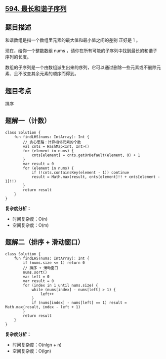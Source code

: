 ## [594. 最长和谐子序列](https://leetcode.cn/problems/longest-harmonious-subsequence/description/)

## 题目描述

和谐数组是指一个数组里元素的最大值和最小值之间的差别 正好是 1 。

现在，给你一个整数数组 nums ，请你在所有可能的子序列中找到最长的和谐子序列的长度。

数组的子序列是一个由数组派生出来的序列，它可以通过删除一些元素或不删除元素、且不改变其余元素的顺序而得到。

## 题目考点

排序

## 题解一（计数）
 
```
class Solution {
    fun findLHS(nums: IntArray): Int {
        // 贪心思路：计算相邻元素的个数
        val cnts = HashMap<Int, Int>()
        for (element in nums) {
            cnts[element] = cnts.getOrDefault(element, 0) + 1
        }
        var result = 0
        for (element in nums) {
            if (!cnts.containsKey(element - 1)) continue
            result = Math.max(result, cnts[element]!! + cnts[element - 1]!!)
        }
        return result
    }
}
```

**复杂度分析：**

- 时间复杂度：O(n)
- 空间复杂度：O(m) 

## 题解二（排序 + 滑动窗口）
 
```
class Solution {
    fun findLHS(nums: IntArray): Int {
        if (nums.size <= 1) return 0
        // 排序 + 滑动窗口
        nums.sort()
        var left = 0
        var result = 0
        for (index in 1 until nums.size) {
            while (nums[index] - nums[left] > 1) {
                left++
            }
            if (nums[index] - nums[left] == 1) result = Math.max(result, index - left + 1)
        }
        return result
    }
}
```

**复杂度分析：**

- 时间复杂度：O(nlgn + n)
- 空间复杂度：O(lgn) 
